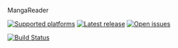 MangaReader

[![Supported platforms][badge-platforms]][Releases] [![Latest release][badge-release]][Releases] [![Open issues][badge-issues]][Issues] 

[![Build Status][badge-tfs]][TFS]

  [Releases]: https://github.com/MonkAlex/MangaReader/releases "MangaReader Releases"
  [Issues]: https://github.com/MonkAlex/MangaReader/issues "MangaReader Issues"
  [TFS]: https://monkalex.visualstudio.com/DefaultCollection/MangaReader "MangaReader TFS"
  [badge-platforms]: https://img.shields.io/badge/platform-win-green.svg "Supported platforms"
  [badge-release]: https://img.shields.io/github/release/MonkAlex/MangaReader.svg "Latest release"
  [badge-issues]: https://img.shields.io/github/issues/MonkAlex/MangaReader.svg "Open issues"
  [badge-tfs]: https://monkalex.visualstudio.com/DefaultCollection/_apis/public/build/definitions/480b2f63-99d5-4563-ac9e-d48816b0419b/2/badge "Build Status"
